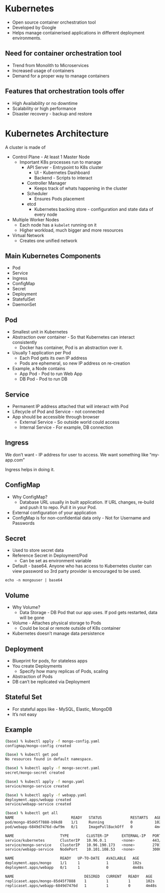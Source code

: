 # Kubernetes

- Open source container orchestration tool
- Developed by Google
- Helps manage containerised applications in different deployment environments.

## Need for container orchestration tool

- Trend from Monolith to Microservices
- Increased usage of containers
- Demand for a proper way to manage containers

## Features that orchestration tools offer

- High Availability or no downtime
- Scalability or high performance
- Disaster recovery - backup and restore

# Kubernetes Architecture

A cluster is made of

- Control Plane - At least 1 Master Node
    - Important K8s processes run to manage
        - API Server - Entrypoint to K8s cluster
            - UI - Kubernetes Dashboard
            - Backend - Scripts to interact
        - Controller Manager
            - Keeps track of whats happening in the cluster
        - Scheduler
            - Ensures Pods placement
        - etcd
            - Kubernetes backing store - configuration and state data of every node
- Multiple Worker Nodes
    - Each node has a `kubelet` running on it
    - Higher workload, much bigger and more resources
- Virtual Network
    - Creates one unified network

## Main Kubernetes Components

- Pod
- Service
- Ingress
- ConfigMap
- Secret
- Deployment
- StatefulSet
- DaemonSet

## Pod

- Smallest unit in Kubernetes
- Abstraction over container - So that Kubernetes can interact consistently
    - Docker has container, Pod is an abstraction over it.
- Usually 1 application per Pod
    - Each Pod gets its own IP address
    - Pods are ephemeral, so new IP address on re-creation
- Example, a Node contains
    - App Pod - Pod to run Web App
    - DB Pod - Pod to run DB

## Service

- Permanent IP address attached that will interact with Pod
- Lifecycle of Pod and Service - not connected
- App should be accessible through browser
    - External Service - So outside world could access
    - Internal Service - For example, DB connection

## Ingress

We don’t want - IP address for user to access. We want something like “my-app.com”

Ingress helps in doing it.

## ConfigMap

- Why ConfigMap?
    - Database URL usually in built application. If URL changes, re-build and push it to repo. Pull it in your Pod.
- External configuration of your application
- ConfigMap is for non-confidential data only - Not for Username and Passwords

## Secret

- Used to store secret data
- Reference Secret in Deployment/Pod
    - Can be set as environment variable
- Default - base64. Anyone who has access to Kubernetes cluster can view password so 3rd party provider is encouraged to be used.

`echo -n mongouser | base64`

## Volume

- Why Volume?
    - Data Storage - DB Pod that our app uses. If pod gets restarted, data will be gone
- Volume - Attaches physical storage to Pods
    - Could be local or remote outside of K8s container
- Kubernetes doesn’t manage data persistence

## Deployment

- Blueprint for pods, for stateless apps
- You create Deployments
    - Specify how many replicas of Pods, scaling
- Abstraction of Pods
- DB can’t be replicated via Deployment

## Stateful Set

- For stateful apps like - MySQL, Elastic, MongoDB
- It’s not easy

## Example

```bash
(base) % kubectl apply -f mongo-config.yaml 
configmap/mongo-config created

(base) % kubectl get pod                   
No resources found in default namespace.

(base) % kubectl apply -f mongo-secret.yaml
secret/mongo-secret created

(base) % kubectl apply -f mongo.yaml       
service/mongo-service created

(base) % kubectl apply -f webapp.yaml
deployment.apps/webapp created
service/webapp-service created

(base) % kubectl get all
NAME                          READY   STATUS             RESTARTS   AGE
pod/mongo-85d45f7888-b9kd8    1/1     Running            0          102s
pod/webapp-6849d7476d-dwf9m   0/1     ImagePullBackOff   0          4m48s

NAME                     TYPE        CLUSTER-IP      EXTERNAL-IP   PORT(S)          AGE
service/kubernetes       ClusterIP   10.96.0.1       <none>        443/TCP          40m
service/mongo-service    ClusterIP   10.96.190.173   <none>        27017/TCP        5m3s
service/webapp-service   NodePort    10.101.108.53   <none>        3000:30100/TCP   4m48s

NAME                     READY   UP-TO-DATE   AVAILABLE   AGE
deployment.apps/mongo    1/1     1            1           102s
deployment.apps/webapp   0/1     1            0           4m48s

NAME                                DESIRED   CURRENT   READY   AGE
replicaset.apps/mongo-85d45f7888    1         1         1       102s
replicaset.apps/webapp-6849d7476d   1         1         0       4m48s
```